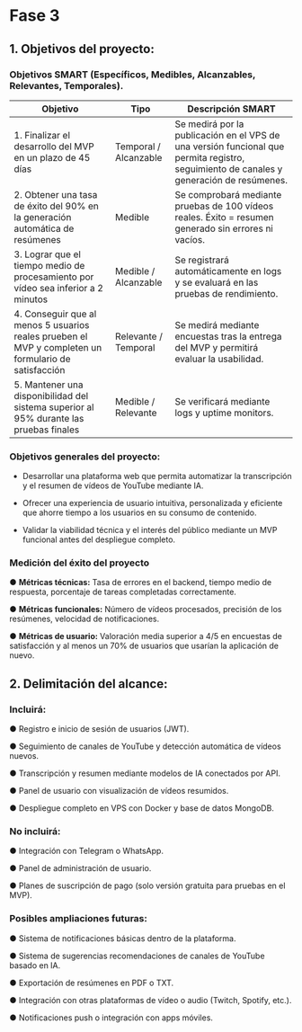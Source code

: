 # Fase 3

## 1. Objetivos del proyecto:

### Objetivos SMART (Específicos, Medibles, Alcanzables, Relevantes, Temporales).

| Objetivo | Tipo | Descripción SMART |
|----------|------|-------------------|
| 1. Finalizar el desarrollo del MVP en un plazo de 45 días | Temporal / Alcanzable | Se medirá por la publicación en el VPS de una versión funcional que permita registro, seguimiento de canales y generación de resúmenes. |
| 2. Obtener una tasa de éxito del 90% en la generación automática de resúmenes | Medible | Se comprobará mediante pruebas de 100 vídeos reales. Éxito = resumen generado sin errores ni vacíos. |
| 3. Lograr que el tiempo medio de procesamiento por vídeo sea inferior a 2 minutos | Medible / Alcanzable | Se registrará automáticamente en logs y se evaluará en las pruebas de rendimiento. |
| 4. Conseguir que al menos 5 usuarios reales prueben el MVP y completen un formulario de satisfacción | Relevante / Temporal | Se medirá mediante encuestas tras la entrega del MVP y permitirá evaluar la usabilidad. |
| 5. Mantener una disponibilidad del sistema superior al 95% durante las pruebas finales | Medible / Relevante | Se verificará mediante logs y uptime monitors. |

### Objetivos generales del proyecto:

- Desarrollar una plataforma web que permita automatizar la transcripción y el resumen de vídeos de YouTube mediante IA.

- Ofrecer una experiencia de usuario intuitiva, personalizada y eficiente que ahorre tiempo a los usuarios en su consumo de contenido.

- Validar la viabilidad técnica y el interés del público mediante un MVP funcional antes del despliegue completo.

### Medición del éxito del proyecto

● **Métricas técnicas:** Tasa de errores en el backend, tiempo medio de respuesta, porcentaje de tareas completadas correctamente.

● **Métricas funcionales:** Número de vídeos procesados, precisión de los resúmenes, velocidad de notificaciones.

● **Métricas de usuario:** Valoración media superior a 4/5 en encuestas de satisfacción y al menos un 70% de usuarios que usarían la aplicación de nuevo.

## 2. Delimitación del alcance:

### Incluirá:

● Registro e inicio de sesión de usuarios (JWT).

● Seguimiento de canales de YouTube y detección automática de vídeos nuevos.

● Transcripción y resumen mediante modelos de IA conectados por API.

● Panel de usuario con visualización de vídeos resumidos.

● Despliegue completo en VPS con Docker y base de datos MongoDB.

### No incluirá:

● Integración con Telegram o WhatsApp.

● Panel de administración de usuario.

● Planes de suscripción de pago (solo versión gratuita para pruebas en el MVP).

### Posibles ampliaciones futuras:

● Sistema de notificaciones básicas dentro de la plataforma.

● Sistema de sugerencias recomendaciones de canales de YouTube basado en IA.

● Exportación de resúmenes en PDF o TXT.

● Integración con otras plataformas de vídeo o audio (Twitch, Spotify, etc.).

● Notificaciones push o integración con apps móviles.